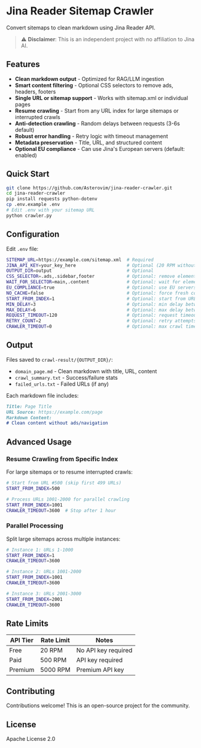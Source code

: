 # Jina Reader Sitemap Crawler

Convert sitemaps to clean markdown using Jina Reader API.

> ⚠️ **Disclaimer**: This is an independent project with no affiliation to Jina AI.

## Features

- **Clean markdown output** - Optimized for RAG/LLM ingestion
- **Smart content filtering** - Optional CSS selectors to remove ads, headers, footers
- **Single URL or sitemap support** - Works with sitemap.xml or individual pages
- **Resume crawling** - Start from any URL index for large sitemaps or interrupted crawls
- **Anti-detection crawling** - Random delays between requests (3-6s default)
- **Robust error handling** - Retry logic with timeout management
- **Metadata preservation** - Title, URL, and structured content
- **Optional EU compliance** - Can use Jina's European servers (default: enabled)

## Quick Start

```bash
git clone https://github.com/Asterovim/jina-reader-crawler.git
cd jina-reader-crawler
pip install requests python-dotenv
cp .env.example .env
# Edit .env with your sitemap URL
python crawler.py
```

## Configuration

Edit `.env` file:

```bash
SITEMAP_URL=https://example.com/sitemap.xml  # Required
JINA_API_KEY=your_key_here                   # Optional (20 RPM without, 500+ with)
OUTPUT_DIR=output                            # Optional
CSS_SELECTOR=.ads,.sidebar,footer            # Optional: remove elements
WAIT_FOR_SELECTOR=main,.content              # Optional: wait for elements
EU_COMPLIANCE=true                           # Optional: use EU servers
NO_CACHE=false                               # Optional: force fresh content
START_FROM_INDEX=1                           # Optional: start from URL index (1-based)
MIN_DELAY=3                                  # Optional: min delay between requests
MAX_DELAY=6                                  # Optional: max delay between requests
REQUEST_TIMEOUT=120                          # Optional: request timeout
RETRY_COUNT=2                                # Optional: retry attempts
CRAWLER_TIMEOUT=0                            # Optional: max crawl time (0=unlimited)
```

## Output

Files saved to `crawl-result/{OUTPUT_DIR}/`:
- `domain_page.md` - Clean markdown with title, URL, content
- `crawl_summary.txt` - Success/failure stats
- `failed_urls.txt` - Failed URLs (if any)

Each markdown file includes:
```markdown
Title: Page Title
URL Source: https://example.com/page
Markdown Content:
# Clean content without ads/navigation
```

## Advanced Usage

### Resume Crawling from Specific Index

For large sitemaps or to resume interrupted crawls:

```bash
# Start from URL #500 (skip first 499 URLs)
START_FROM_INDEX=500

# Process URLs 1001-2000 for parallel crawling
START_FROM_INDEX=1001
CRAWLER_TIMEOUT=3600  # Stop after 1 hour
```

### Parallel Processing

Split large sitemaps across multiple instances:

```bash
# Instance 1: URLs 1-1000
START_FROM_INDEX=1
CRAWLER_TIMEOUT=3600

# Instance 2: URLs 1001-2000
START_FROM_INDEX=1001
CRAWLER_TIMEOUT=3600

# Instance 3: URLs 2001-3000
START_FROM_INDEX=2001
CRAWLER_TIMEOUT=3600
```

## Rate Limits

| API Tier | Rate Limit | Notes |
|----------|------------|-------|
| Free | 20 RPM | No API key required |
| Paid | 500 RPM | API key required |
| Premium | 5000 RPM | Premium API key |

## Contributing

Contributions welcome! This is an open-source project for the community.

## License

Apache License 2.0
